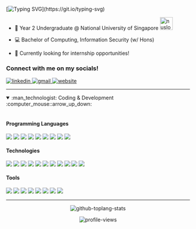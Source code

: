 <!-- [![Typing SVG](https://readme-typing-svg.herokuapp.com?duration=3000&multiline=true&height=70&lines=hello!+I+am+Nicholas.;welcome+to+my+github+profile!)](https://git.io/typing-svg) -->
[![Typing SVG](https://readme-typing-svg.herokuapp.com?width=700&height=55&lines=hello!+I+am+Nicholas%2C+welcome+to++my+github+profile!)](https://git.io/typing-svg)
- :notebook_with_decorative_cover: Year 2 Undergraduate @ National University of Singapore <img src="images/nuslogo.png" alt="nuslogo" height="35" width="auto" margin-top="50px" />

- :computer: Bachelor of Computing, Information Security (w/ Hons)

- :mag_right: Currently looking for internship opportunities!

<section>
  <h3>Connect with me on my socials!</h3>
  <p>
    <a href="https://www.linkedin.com/in/chungnicholas" title="LinkedIn" target="_blank">
      <img src="https://img.shields.io/badge/LinkedIn-0077B5?style=for-the-badge&logo=linkedin&logoColor=white" alt="linkedin" />
    </a>
    <a href="mailto:contact-me-git@chungnicholas.com" title="gmail" target="_blank">
<!--       &nbsp -->
      <img src="https://img.shields.io/badge/Gmail-D14836?style=for-the-badge&logo=gmail&logoColor=white" alt="gmail"/>
<!--       <img src="https://img.shields.io/badge/Microsoft_Outlook-0078D4?style=for-the-badge&logo=microsoft-outlook&logoColor=white" alt="outlook"/> -->
    </a>
    <a href="https://chungnicholas.com" title="Website" target="_blank">
<!--       &nbsp -->
      <img src="https://img.shields.io/badge/website-000000?style=for-the-badge&logo=About.me&logoColor=white" alt="website"/>
    </a>
  </p>
</section>

<hr>

<details open>
<summary>:man_technologist: Coding & Development :computer_mouse::arrow_up_down:</summary>
<br>

  <div>
    <h4>Programming Languages</h4>
    <img src="https://img.shields.io/badge/C-00599C?style=for-the-badge&logo=c&logoColor=white" />
    <img src="https://img.shields.io/badge/C%2B%2B-00599C?style=for-the-badge&logo=c%2B%2B&logoColor=white" />
    <img src="https://img.shields.io/badge/Java-ED8B00?style=for-the-badge&logo=java&logoColor=white" />
    <img src="https://img.shields.io/badge/Python-FFD43B?style=for-the-badge&logo=python&logoColor=darkgreen" />
    <img src="https://img.shields.io/badge/JavaScript-323330?style=for-the-badge&logo=javascript&logoColor=F7DF1E" />
    <img src="https://img.shields.io/badge/TypeScript-007ACC?style=for-the-badge&logo=typescript&logoColor=white" />
    <img src="https://img.shields.io/badge/PostgreSQL-316192?style=for-the-badge&logo=postgresql&logoColor=white" />
    <img src="https://img.shields.io/badge/HTML5-E34F26?style=for-the-badge&logo=html5&logoColor=white" />
    <img src="https://img.shields.io/badge/CSS3-1572B6?style=for-the-badge&logo=css3&logoColor=white" />
  </div>
  <div>
    <h4>Technologies</h4>
    <img src="https://img.shields.io/badge/React-20232A?style=for-the-badge&logo=react&logoColor=61DAFB" />
    <img src="https://img.shields.io/badge/React_Native-20232A?style=for-the-badge&logo=react&logoColor=61DAFB" />
    <img src="https://img.shields.io/badge/Redux-593D88?style=for-the-badge&logo=redux&logoColor=white" />
    <img src="https://img.shields.io/badge/Node.js-339933?style=for-the-badge&logo=nodedotjs&logoColor=white" />
    <img src="https://img.shields.io/badge/Next-black?style=for-the-badge&logo=next.js&logoColor=white" />
    <img src="https://img.shields.io/badge/Express.js-000000?style=for-the-badge&logo=express&logoColor=white" />
    <img src="https://img.shields.io/badge/Expo-1B1F23?style=for-the-badge&logo=expo&logoColor=white" />
    <img src="https://img.shields.io/badge/Bootstrap-563D7C?style=for-the-badge&logo=bootstrap&logoColor=white" />
    <img src="https://img.shields.io/badge/jQuery-0769AD?style=for-the-badge&logo=jquery&logoColor=white" />
    <img src="https://img.shields.io/badge/Heroku-430098?style=for-the-badge&logo=heroku&logoColor=white" />
    <img src="https://img.shields.io/badge/Supabase-181818?style=for-the-badge&logo=supabase&logoColor=white" />
  </div>
  <div>
    <h4>Tools</h4>
    <img src="https://img.shields.io/badge/GitHub-100000?style=for-the-badge&logo=github&logoColor=white" />
    <img src="https://img.shields.io/badge/GIT-E44C30?style=for-the-badge&logo=git&logoColor=white" />
    <img src="https://img.shields.io/badge/Sourcetree-0052CC?style=for-the-badge&logo=Sourcetree&logoColor=white" />
    <img src="https://img.shields.io/badge/Visual_Studio_Code-0078D4?style=for-the-badge&logo=visual%20studio%20code&logoColor=white" />
    <img src="https://img.shields.io/badge/IntelliJ_IDEA-000000.svg?style=for-the-badge&logo=intellij-idea&logoColor=white" />
    <img src="https://img.shields.io/badge/VIM-%2311AB00.svg?&style=for-the-badge&logo=vim&logoColor=white" />
    <img src="https://img.shields.io/badge/replit-667881?style=for-the-badge&logo=replit&logoColor=white" />
    <img src="https://img.shields.io/badge/Vercel-000000?style=for-the-badge&logo=vercel&logoColor=white" />
  </div>
</details>

<hr>

<section>
  <div>
    <p align="center">
<!--       <img src="https://github-readme-stats.vercel.app/api?username=NicholasChungJunJie&show_icons=true&count_private=true&theme=github_dark" alt="github-stats" /> -->
      <img src="https://github-readme-stats.vercel.app/api/top-langs/?username=NicholasChungJunJie&layout=compact&count_private=true&theme=github_dark" alt="github-toplang-stats" />
    </p>
<!--     <p align="center">
      <img src="https://github-readme-stats.vercel.app/api/top-langs/?username=NicholasChungJunJie&layout=compact&langs_count=10&count_private=true" alt="github-stats" />
    </p> -->
  </div>
  <div>
    <p align="center">
      <img src="https://gpvc.arturio.dev/NicholasChungJunJie" alt="profile-views" />
    </p>
  </div>
</section>

<!-- - 👋 Hi, I’m @NicholasChungJunJie
- 👀 I’m interested in ...
- 🌱 I’m currently learning ...
- 💞️ I’m looking to collaborate on ...
- 📫 How to reach me ... -->

<!---
NicholasChungJunJie/NicholasChungJunJie is a ✨ special ✨ repository because its `README.md` (this file) appears on your GitHub profile.
You can click the Preview link to take a look at your changes.
--->
